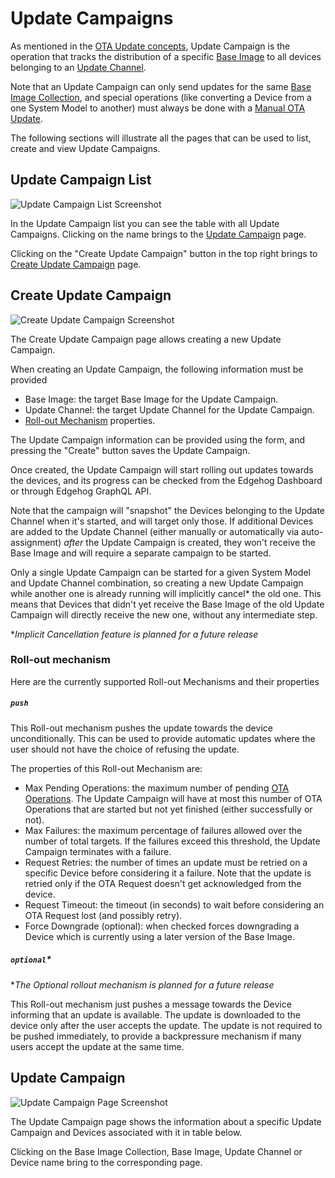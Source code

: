 <!---
  Copyright 2023 SECO Mind Srl

  SPDX-License-Identifier: Apache-2.0
-->

# Update Campaigns

As mentioned in the [OTA Update concepts](ota_update_concepts.html), Update Campaign is the operation
that tracks the distribution of a specific [Base Image](ota_update_concepts.html#base-image) to all devices
belonging to an [Update Channel](ota_update_concepts.html#update-channel).

Note that an Update Campaign can only send updates for the same
[Base Image Collection](ota_update_concepts.html#base-image-collection), and special operations
(like converting a Device from a one System Model to another) must always be done with a [Manual OTA
Update](ota_updates.html#manual-ota-updates).

The following sections will illustrate all the pages that can be used to list, create and view Update Campaigns.

## Update Campaign List

![Update Campaign List Screenshot](assets/update_campaign_list.png)

In the Update Campaign list you can see the table with all Update Campaigns. Clicking on the name brings
to the [Update Campaign](#update-campaign) page.

Clicking on the "Create Update Campaign" button in the top right brings to
[Create Update Campaign](#create-update-campaign) page.

## Create Update Campaign

![Create Update Campaign Screenshot](assets/update_campaign_create.png)

The Create Update Campaign page allows creating a new Update Campaign.

When creating an Update Campaign, the following information must be provided

- Base Image: the target Base Image for the Update Campaign.
- Update Channel: the target Update Channel for the Update Campaign.
- [Roll-out Mechanism](#roll-out-mechanism) properties.

The Update Campaign information can be provided using the form, and pressing the "Create" button saves
the Update Campaign.

Once created, the Update Campaign will start rolling out updates towards the devices, and its
progress can be checked from the Edgehog Dashboard or through Edgehog GraphQL API.

Note that the campaign will "snapshot" the Devices belonging to the Update Channel when it's
started, and will target only those. If additional Devices are added to the Update Channel (either
manually or automatically via auto-assignment) _after_ the Update Campaign is created, they won't
receive the Base Image and will require a separate campaign to be started.

Only a single Update Campaign can be started for a given System Model and Update Channel
combination, so creating a new Update Campaign while another one is already running will implicitly
cancel* the old one. This means that Devices that didn't yet receive the Base Image of the old Update
Campaign will directly receive the new one, without any intermediate step.

*_Implicit Cancellation feature is planned for a future release_

### Roll-out mechanism

Here are the currently supported Roll-out Mechanisms and their properties

##### `push`

This Roll-out mechanism pushes the update towards the device unconditionally. This can be used to
provide automatic updates where the user should not have the choice of refusing the update.

The properties of this Roll-out Mechanism are:

- Max Pending Operations: the maximum number of pending [OTA Operations](ota_update_concepts.html#ota-operation).
  The Update Campaign will have at most this number of OTA Operations that are started 
  but not yet finished (either successfully or not).
- Max Failures: the maximum percentage of failures allowed over the number of total targets. If the failures 
  exceed this threshold, the Update Campaign terminates with a failure.
- Request Retries: the number of times an update must be retried on a specific Device before considering it
  a failure. Note that the update is retried only if the OTA Request doesn't get acknowledged from the device.
- Request Timeout: the timeout (in seconds) to wait before considering an OTA Request lost (and possibly retry).
- Force Downgrade (optional): when checked forces downgrading a Device which is currently using a later version
  of the Base Image.

##### `optional`*

*_The Optional rollout mechanism is planned for a future release_

This Roll-out mechanism just pushes a message towards the Device informing that an update is
available. The update is downloaded to the device only after the user accepts the update. The update
is not required to be pushed immediately, to provide a backpressure mechanism if many users accept
the update at the same time.

## Update Campaign

![Update Campaign Page Screenshot](assets/update_campaign.png)

The Update Campaign page shows the information about a specific Update Campaign and Devices associated 
with it in table below.

Clicking on the Base Image Collection, Base Image, Update Channel or Device name bring to the corresponding page.

